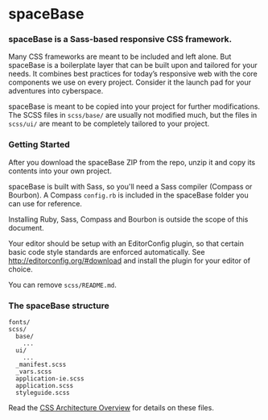 spaceBase
=========

### spaceBase is a Sass-based responsive CSS framework.

Many CSS frameworks are meant to be included and left alone. But spaceBase is a boilerplate layer that can be built upon and tailored for your needs. It combines best practices for today’s responsive web with the core components we use on every project. Consider it the launch pad for your adventures into cyberspace.

spaceBase is meant to be copied into your project for further modifications. The SCSS files in `scss/base/` are usually not modified much, but the files in `scss/ui/` are meant to be completely tailored to your project.

### Getting Started

After you download the spaceBase ZIP from the repo, unzip it and copy its contents into your own project.

spaceBase is built with Sass, so you'll need a Sass compiler (Compass or Bourbon). A Compass `config.rb` is included in the spaceBase folder you can use for reference.

Installing Ruby, Sass, Compass and Bourbon is outside the scope of this document.

Your editor should be setup with an EditorConfig plugin, so that certain basic code style standards are enforced automatically. See http://editorconfig.org/#download and install the plugin for your editor of choice.

You can remove `scss/README.md`.

### The spaceBase structure

```
fonts/
scss/
  base/
    ...
  ui/
    ...
  _manifest.scss
  _vars.scss
  application-ie.scss
  application.scss
  styleguide.scss
```

Read the [CSS Architecture Overview](scss/README.md) for details on these files.
